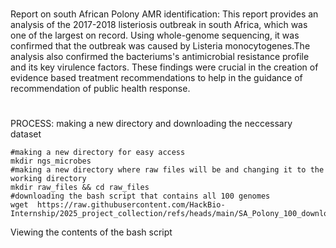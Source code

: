 # 





Report on south African Polony AMR identification:
This report provides an analysis of the 2017-2018 listeriosis outbreak in south Africa, which was one of the largest on record. Using whole-genome sequencing, it was confirmed that the outbreak was caused by Listeria monocytogenes.The analysis also confirmed the bacteriums's antimicrobial resistance profile and its key virulence factors. These findings were crucial in the creation of evidence based treatment recommendations to help in the guidance of recommendation of public health response.

#





PROCESS:
making a new directory and downloading the neccessary dataset
```
#making a new directory for easy access
mkdir ngs_microbes
#making a new directory where raw files will be and changing it to the working directory
mkdir raw_files && cd raw_files
#downloading the bash script that contains all 100 genomes
wget  https://raw.githubusercontent.com/HackBio-Internship/2025_project_collection/refs/heads/main/SA_Polony_100_download.sh
````
Viewing the contents of the bash script






